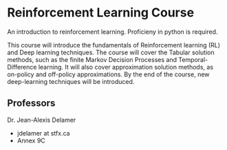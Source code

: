 # Reinforcement Learning Course

An introduction to reinforcement learning. Proficieny in python is required.

This course will introduce the fundamentals of Reinforcement learning (RL) and Deep learning techniques. The course will cover the Tabular solution methods, such as the finite Markov Decision Processes and Temporal-Difference learning. It will also cover approximation solution methods, as on-policy and off-policy approximations. By the end of the course, new deep-learning techniques will be introduced.

## Professors

Dr. Jean-Alexis Delamer

* jdelamer at stfx.ca
* Annex 9C
